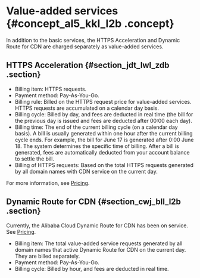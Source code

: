 # Value-added services {#concept_al5_kkl_l2b .concept}

In addition to the basic services, the HTTPS Acceleration and Dynamic Route for CDN are charged separately as value-added services.

## HTTPS Acceleration {#section_jdt_lwl_zdb .section}

-   Billing item: HTTPS requests.
-   Payment method: Pay-As-You-Go.
-   Billing rule: Billed on the HTTPS request price for value-added services. HTTPS requests are accumulated on a calendar day basis.
-   Billing cycle: Billed by day, and fees are deducted in real time \(the bill for the previous day is issued and fees are deducted after 00:00 each day\).
-   Billing time: The end of the current billing cycle \(on a calendar day basis\). A bill is usually generated within one hour after the current billing cycle ends. For example, the bill for June 17 is generated after 0:00 June 18. The system determines the specific time of billing. After a bill is generated, fees are automatically deducted from your account balance to settle the bill.
-   Billing of HTTPS requests: Based on the total HTTPS requests generated by all domain names with CDN service on the current day.

For more information, see [Pricing](https://www.alibabacloud.com/zh/product/cdn).

## Dynamic Route for CDN {#section_cwj_bll_l2b .section}

Currently, the Alibaba Cloud Dynamic Route for CDN has been on service. See [Pricing](https://help.aliyun.com/noticelist/articleid/20701439.html).

-   Billing item: The total value-added service requests generated by all domain names that active Dynamic Route for CDN on the current day. They are billed separately.
-   Payment method: Pay-As-You-Go.
-   Billing cycle: Billed by hour, and fees are deducted in real time.

